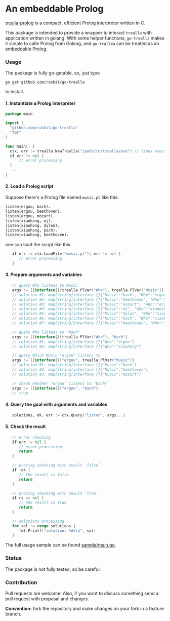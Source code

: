 # An embeddable Prolog

[trealla-prolog](https://github.com/trealla-prolog/trealla) is a compact, efficient Prolog interpreter written in C.

This package is intended to provide a wrapper to interact `trealla` with application written in golang.
With some helper functions, `go-trealla` makes it simple to calle Prolog from Golang, and `go-trallea` can be
treated as an embeddable Prolog.

### Usage

The package is fully go-getable, so, just type

  `go get github.com/rosbit/go-trealla`

to install.

#### 1. Instantiate a Prolog interpreter

```go
package main

import (
  "github.com/rosbit/go-trealla"
  "fmt"
)

func main() {
  ctx, err := trealla.NewTrealla("/path/to/trealla/exe") // linux executable trealla-prolog(tpl) can be downloaded from releases.
  if err != nil {
      // error processing
  }
  ...
}
```

#### 2. Load a Prolog script

Suppose there's a Prolog file named `music.pl` like this:

```prolog
listen(ergou, bach).
listen(ergou, beethoven).
listen(ergou, mozart).
listen(xiaohong, mj).
listen(xiaohong, dylan).
listen(xiaohong, bach).
listen(xiaohong, beethoven).
```

one can load the script like this:

```go
   if err := ctx.LoadFile("music.pl"); err != nil {
      // error processing
   }
```

#### 3. Prepare arguments and variables

```go
   // query Who listens to Music
   args := []interface{}{trealla.PlVar("Who"), trealla.PlVar("Music")}
   // solution #1: map[string]interface {}{"Music":"bach", "Who":"ergou"}
   // solution #2: map[string]interface {}{"Music":"beethoven", "Who":"ergou"}
   // solution #3: map[string]interface {}{"Music":"mozart", "Who":"ergou"}
   // solution #4: map[string]interface {}{"Music":"mj", "Who":"xiaohong"}
   // solution #5: map[string]interface {}{"Music":"dylan", "Who":"xiaohong"}
   // solution #6: map[string]interface {}{"Music":"bach", "Who":"xiaohong"}
   // solution #7: map[string]interface {}{"Music":"beethoven", "Who":"xiaohong"}

   // query Who listens to "bach"
   args := []interface{}{trealla.PlVar("Who"), "bach"}
   // solution #1: map[string]interface {}{"Who":"ergou"}
   // solution #2: map[string]interface {}{"Who":"xiaohong"}

   // query Which Music "ergou" listens to
   args := []interface{}{"ergou", trealla.PlVar("Music")}
   // solution #1: map[string]interface {}{"Music":"bach"}
   // solution #2: map[string]interface {}{"Music":"beethoven"}
   // solution #3: map[string]interface {}{"Music":"mozart"}

   // check whether "ergou" listens to "bach"
   args := []interface{}{"ergou", "bach"}
   // true
```

#### 4. Query the goal with arguments and variables

```go
   solutions, ok, err := ctx.Query("listen", args...)
```

#### 5. Check the result

```go
   // error checking
   if err != nil {
      // error processing
      return
   }

   // proving checking with result `false`
   if !ok {
      // the result is false
      return
   }

   // proving checking with result `true`
   if rs == nil {
      // the result is true
      return
   }

   // solutions processing
   for sol := range solutions {
      fmt.Printf("solution: %#v\n", sol)
   }
```

The full usage sample can be found [sample/main.go](sample/main.go).

### Status

The package is not fully tested, so be careful.

### Contribution

Pull requests are welcome! Also, if you want to discuss something send a pull request with proposal and changes.

__Convention:__ fork the repository and make changes on your fork in a feature branch.
